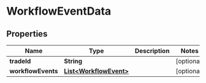 

# WorkflowEventData


## Properties

| Name | Type | Description | Notes |
|------------ | ------------- | ------------- | -------------|
|**tradeId** | **String** |  |  [optional] |
|**workflowEvents** | [**List&lt;WorkflowEvent&gt;**](WorkflowEvent.md) |  |  [optional] |



